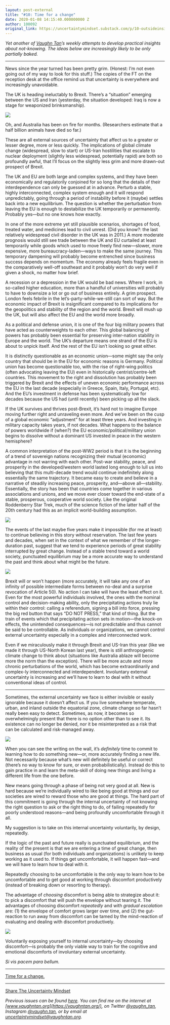 ```yaml
---
layout: post-external
title: "#10: Time for a change"
date: 2020-01-08 14:15:40.000000000 Z
author: 100092
original_link: https://uncertaintymindset.substack.com/p/10-outsideinside
---
```


_Yet another of [Vaughn Tan](https://vaughntan.org/about)’s weekly attempts to develop practical insights about not-knowing. The ideas below are increasingly likely to be only partially baked._

* * *

News since the year turned has been pretty grim. (Honest: I’m not even going out of my way to look for this stuff.) The copies of the FT on the reception desk at the office remind us that uncertainty is everywhere and increasingly unavoidable.

The UK is heading ineluctably to Brexit. There’s a “situation” emerging between the US and Iran (yesterday, the situation developed: Iraq is now a stage for weaponized brinksmanship).

[![](https://cdn.substack.com/image/fetch/w_1456,c_limit,f_auto,q_auto:good/https#3A#2F#2Fbucketeer-e05bbc84-baa3-437e-9518-adb32be77984.s3.amazonaws.com#2Fpublic#2Fimages#2Fa2b2e6c8-3a5d-4224-80b3-21550398dc0c_1279x1028.jpeg)](https://cdn.substack.com/image/fetch/c_limit,f_auto,q_auto:good/https#3A#2F#2Fbucketeer-e05bbc84-baa3-437e-9518-adb32be77984.s3.amazonaws.com#2Fpublic#2Fimages#2Fa2b2e6c8-3a5d-4224-80b3-21550398dc0c_1279x1028.jpeg)

Oh, and Australia has been on fire for months. (Researchers estimate that a half billion animals have died so far.)

These are all external sources of uncertainty that affect us to a greater or lesser degree, more or less quickly. The implications of global climate change (widespread, slow to start) or US-Iran hostilities that escalate to nuclear deployment (slightly less widespread, potentially rapid) are both so profoundly awful, that I’ll focus on the slightly less grim and more drawn-out prospect of Brexit.

The UK and EU are both large and complex systems, and they have been economically and regulatorily conjoined for so long that the details of their interdependence can only be guessed at in advance. Perturb a stable, highly interconnected, complex system enough and it will respond unpredictably, going through a period of instability before it (maybe) settles back into a new equilibrium. The question is whether the perturbation from leaving the EU is enough to destabilize the UK temporarily or permanently. Probably yes—but no one knows how exactly.

In one of the more extreme yet still plausible scenarios, shortages of food, treated water, and medicines lead to civil unrest. (Did you know?: the last relatively widespread civil disorder in the UK was in 2011.) A more moderate prognosis would still see trade between the UK and EU curtailed at least temporarily while goods which used to move freely find new—slower, more expensive, more bureaucracy-laden—ways to make the same journey. This temporary dampening will probably become entrenched since business success depends on momentum. The economy already feels fragile even in the comparatively well-off southeast and it probably won’t do very well if given a shock, no matter how brief.

A recession or a depression in the UK would be bad news. Where I work, in so-called higher education, more than a handful of universities will probably to have to downsize a lot or go out of business entirely. A grim prospect. London feels febrile in the let’s-party-while-we-still can sort of way. But the economic impact of Brexit is insignificant compared to its implications for the geopolitics and stability of the region and the world. Brexit will mush up the UK, but will also affect the EU and the world more broadly.

As a political and defense union, it is one of the four big military powers that have acted as counterweights to each other. This global balancing of powers has probably been essential for preserving inter-nation stability in Europe and the world. The UK’s departure means one strand of the EU is about to unpick itself. And the rest of the EU isn’t looking so great either.

It is distinctly questionable as an economic union—some might say the only country that should be in the EU for economic reasons is Germany. Political union has become questionable too, with the rise of right-wing politics (often advocating leaving the EU) even in historically centrist/centre-left countries. This movement to the right and dissolution has probably been triggered by Brexit and the effects of uneven economic performance across the EU in the last decade (especially in Greece, Spain, Italy, Portugal, etc). And the EU’s investment in defense has been systematically low for decades because the US had (until recently) been picking up all the slack.

If the UK survives and thrives post-Brexit, it’s hard not to imagine Europe moving further right and unraveling even more. And we’ve been on the cusp of a global economic “adjustment” for at least three years. And investing in military capacity takes years, if not decades. What happens to the balance of powers worldwide if (when?) the EU economic/political/military union begins to dissolve without a dominant US invested in peace in the western hemisphere?

A common interpretation of the post-WW2 period is that it is the beginning of a trend of sovereign nations recognizing their mutual (economic) advantage in not warring with each other. Post-war stability, peace, and prosperity in the developed/western world lasted long enough to lull us into believing that this multi-decade trend would continue indefinitely along essentially the same trajectory. It became easy to create and believe in a narrative of steadily increasing peace, prosperity, and—above all—stability. Essentially, the story has been that countries come together in various associations and unions, and we move ever closer toward the end-state of a stable, prosperous, cooperative world society. Like the original Roddenberry Star Trek, much of the science fiction of the latter half of the 20th century had this as an implicit world-building assumption.

[![](https://cdn.substack.com/image/fetch/w_1456,c_limit,f_auto,q_auto:good/https#3A#2F#2Fbucketeer-e05bbc84-baa3-437e-9518-adb32be77984.s3.amazonaws.com#2Fpublic#2Fimages#2F0e9a1c7b-250a-4faf-a0c2-5aaefe91a813_1280x869.jpeg)](https://cdn.substack.com/image/fetch/c_limit,f_auto,q_auto:good/https#3A#2F#2Fbucketeer-e05bbc84-baa3-437e-9518-adb32be77984.s3.amazonaws.com#2Fpublic#2Fimages#2F0e9a1c7b-250a-4faf-a0c2-5aaefe91a813_1280x869.jpeg)

The events of the last maybe five years make it impossible (for me at least) to continue believing in this story without reservation. The last few years and decades, when set in the context of what we remember of the longer-duration past, suggest that we tend to experience periods of great stability interrupted by great change. Instead of a stable trend toward a world society, punctuated equilibrium may be a more accurate way to understand the past and think about what might be the future.

[![](https://cdn.substack.com/image/fetch/w_1456,c_limit,f_auto,q_auto:good/https#3A#2F#2Fbucketeer-e05bbc84-baa3-437e-9518-adb32be77984.s3.amazonaws.com#2Fpublic#2Fimages#2F6fc6e2c0-31f7-4a5f-94b0-bdcd891120f5_1280x877.jpeg)](https://cdn.substack.com/image/fetch/c_limit,f_auto,q_auto:good/https#3A#2F#2Fbucketeer-e05bbc84-baa3-437e-9518-adb32be77984.s3.amazonaws.com#2Fpublic#2Fimages#2F6fc6e2c0-31f7-4a5f-94b0-bdcd891120f5_1280x877.jpeg)

Brexit will or won’t happen (more accurately, it will take any one of an infinity of possible intermediate forms between no-deal and a surprise revocation of Article 50). No action I can take will have the least effect on it. Even for the most powerful individuals involved, the ones with the nominal control and decision-making ability, only the precipitating actions truly lie within their control: calling a referendum, signing a bill into force, pressing the big red button that says “DO NOT PRESS,” that kind of thing. But the train of events which that precipitating action sets in motion—the knock-on effects, the unintended consequences—is not predictable and thus cannot be said to be controllable. As individuals or organizations, we cannot control external uncertainty especially in a complex and interconnected work.

Even if we miraculously make it through Brexit and US-Iran this year (like we made it through US-North Korean last year), there is still anthropogenic climate change to think about (situations like Australia ablaze will become more the norm than the exception). There will be more acute and more chronic perturbations of the world, which has become extraordinarily and complex-ly interconnected and interdependent. Involuntary external uncertainty is increasing and we’ll have to learn to deal with it without conventional ideas of control.

* * *

Sometimes, the external uncertainty we face is either invisible or easily ignorable because it doesn’t affect us. If you live somewhere temperate, urban, and inland outside the equatorial zone, climate change so far hasn’t really been easy to detect. Sometimes, as now, it becomes so overwhelmingly present that there is no option other than to see it. Its existence can no longer be denied, nor it be misinterpreted as a risk that can be calculated and risk-managed away.

[![](https://cdn.substack.com/image/fetch/w_1456,c_limit,f_auto,q_auto:good/https#3A#2F#2Fbucketeer-e05bbc84-baa3-437e-9518-adb32be77984.s3.amazonaws.com#2Fpublic#2Fimages#2Feba111e9-19b0-489b-9730-4670b6a2f9ab_1279x854.jpeg)](https://cdn.substack.com/image/fetch/c_limit,f_auto,q_auto:good/https#3A#2F#2Fbucketeer-e05bbc84-baa3-437e-9518-adb32be77984.s3.amazonaws.com#2Fpublic#2Fimages#2Feba111e9-19b0-489b-9730-4670b6a2f9ab_1279x854.jpeg)

When you can see the writing on the wall, it’s _definitely_ time to commit to learning how to do something new—or, more accurately finding a new life. Not necessarily because what’s new will definitely be useful or correct (there’s no way to know for sure, or even probabilistically). Instead do this to gain practice in and learn the meta-skill of doing new things and living a different life from the one before.

New means going through a phase of being not very good at all. New is hard because we’re individually wired to like being good at things and our societies are wired to reward those who are good at things. The hard part of this commitment is going through the internal uncertainty of not knowing the right question to ask or the right thing to do, of failing repeatedly for poorly understood reasons—and being profoundly uncomfortable through it all.

My suggestion is to take on this internal uncertainty voluntarily, by design, repeatedly.

If the logic of the past and future really is punctuated equilibrium, and the reality of the present is that we are entering a time of great change, then business as usual (for both individuals and organizations) is unlikely to keep working as it used to. If things get uncomfortable, it will happen fast—and we will have to learn how to deal with it.

Repeatedly choosing to be uncomfortable is the only way to learn how to be uncomfortable and to get good at working through discomfort productively (instead of breaking down or resorting to therapy).

The advantage of _choosing_ discomfort is being able to strategize about it: to pick a discomfort that will push the envelope without tearing it. The advantages of choosing discomfort _repeatedly_ and with _gradual escalation_ are: (1) the envelope of comfort grows larger over time, and (2) the gut-reaction to run away from discomfort can be tamed by the mind-reaction of evaluating and dealing with discomfort productively.

[![](https://cdn.substack.com/image/fetch/w_1456,c_limit,f_auto,q_auto:good/https#3A#2F#2Fbucketeer-e05bbc84-baa3-437e-9518-adb32be77984.s3.amazonaws.com#2Fpublic#2Fimages#2F7a1ec5cb-8280-4e41-9854-344fb7d0eeef_1279x879.jpeg)](https://cdn.substack.com/image/fetch/c_limit,f_auto,q_auto:good/https#3A#2F#2Fbucketeer-e05bbc84-baa3-437e-9518-adb32be77984.s3.amazonaws.com#2Fpublic#2Fimages#2F7a1ec5cb-8280-4e41-9854-344fb7d0eeef_1279x879.jpeg)

Voluntarily exposing yourself to internal uncertainty—by choosing discomfort—is probably the only viable way to train for the cognitive and emotional discomforts of involuntary external uncertainty.

_Si vis pacem para bellum._

* * *

[Time for a change.](https://music.youtube.com/playlist?list=OLAK5uy_kJ95cZHfJX5WrXYQ0MmdIr7McVqQXOR8k)

* * *

[Share The Uncertainty Mindset](https://uncertaintymindset.substack.com/?utm_source=substack&utm_medium=email&utm_content=share&action=share)

_Previous issues can be found [here](https://uncertaintymindset.substack.com/). You can find me on the internet at _[www.vaughntan.org](https://vaughntan.org/)_, on Twitter _[@vaughn\_tan](https://twitter.com/vaughn_tan)_, Instagram _[@vaughn.tan](https://www.instagram.com/vaughn.tan/)_, or by email at _[uncertaintymindset@vaughntan.org](mailto:uncertaintymindset@vaughntan.org)_._
